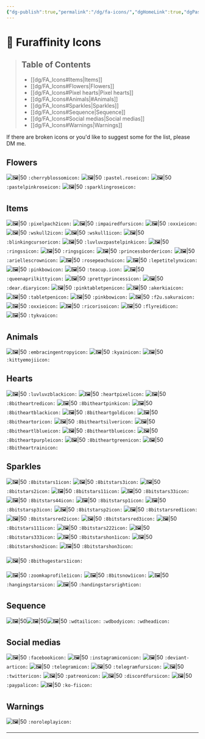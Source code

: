 ```yaml
---
{"dg-publish":true,"permalink":"/dg/fa-icons/","dgHomeLink":true,"dgPassFrontmatter":false}
---
```


# 🐾 Furaffinity Icons
> ## Table of Contents
> - [[dg/FA_Icons#Items|Items]]
> - [[dg/FA_Icons#Flowers|Flowers]]
> - [[dg/FA_Icons#Pixel hearts|Pixel hearts]]
> - [[dg/FA_Icons#Animals|#Animals]]
> - [[dg/FA_Icons#Sparkles|Sparkles]]
> - [[dg/FA_Icons#Sequence|Sequence]]
> - [[dg/FA_Icons#Social medias|Social medias]]
> - [[dg/FA_Icons#Warnings|Warnings]]

If there are broken icons or you'd like to suggest some for the list, please DM me.

## Flowers
![🖼|50](https://a.furaffinity.net/20220401/cherryblossom..gif) `:cherryblossomicon:`
![🖼|50](https://a.furaffinity.net/20220401/pastel.rose.gif) `:pastel.roseicon:`
![🖼|50](https://a.furaffinity.net/20220401/pastelpinkrose.gif) `:pastelpinkroseicon:`
![🖼|50](https://a.furaffinity.net/20220401/sparklingrose.gif) `:sparklingroseicon:`

## Items
![🖼|50](https://a.furaffinity.net/20220401/pixelpach2.gif) `:pixelpach2icon:`
![🖼|50](https://a.furaffinity.net/20220401/impairedfurs.gif) `:impairedfursicon:`
![🖼|50](https://a.furaffinity.net/20220401/oxxie.gif) `:oxxieicon:`
![🖼|50](https://a.furaffinity.net/20220401/wskull2.gif) `:wskull2icon:`
![🖼|50](https://a.furaffinity.net/20220401/wskull1.gif) `:wskull1icon:`
![🖼|50](https://a.furaffinity.net/20220401/blinkingcursor.gif) `:blinkingcursoricon:`
![🖼|50](https://a.furaffinity.net/20220401/luvluvzpastelpink.gif) `:luvluvzpastelpinkicon:`
![🖼|50](https://a.furaffinity.net/20220401/ringss.gif) `:ringssicon:`
![🖼|50](https://a.furaffinity.net/20220401/ringsg.gif) `:ringsgicon:`
![🖼|50](https://a.furaffinity.net/20220401/princessborder.gif) `:princessbordericon:`
![🖼|50](https://a.furaffinity.net/20220401/ariellescrown.gif) `:ariellescrownicon:`
![🖼|50](https://a.furaffinity.net/20220401/rosepeachu.gif) `:rosepeachuicon:`
![🖼|50](https://a.furaffinity.net/20220401/lepetitelynx.gif) `:lepetitelynxicon:`
![🖼|50](https://a.furaffinity.net/20220401/pinkbow.gif) `:pinkbowicon:`
![🖼|50](https://a.furaffinity.net/20220401/teacup..gif) `:teacup.icon:`
![🖼|50](https://a.furaffinity.net/20220401/queenaprilkitty.gif) `:queenaprilkittyicon:`
![🖼|50](https://a.furaffinity.net/20220401/prettyprincess..gif) `:prettyprincessicon:`
![🖼|50](https://a.furaffinity.net/20220401/dear.diary.gif) `:dear.diaryicon:`
![🖼|50](https://a.furaffinity.net/20220401/pinktabletpen.gif) `:pinktabletpenicon:`
![🖼|50](https://a.furaffinity.net/20220401/akerkia.gif) `:akerkiaicon:`
![🖼|50](https://a.furaffinity.net/20220401/tabletpen.gif) `:tabletpenicon:`
![🖼|50](https://a.furaffinity.net/20220401/pinkbow.gif) `:pinkbowicon:`
![🖼|50](https://a.furaffinity.net/20220401/f2u.sakura.gif) `:f2u.sakuraicon:`
![🖼|50](https://a.furaffinity.net/20220401/oxxie.gif) `:oxxieicon:`
![🖼|50](https://a.furaffinity.net/20220401/ricoriso.gif) `:ricorisoicon:`
![🖼|50](https://a.furaffinity.net/20220401/flyreid.gif) `:flyreidicon:`
![🖼|50](https://a.furaffinity.net/20220401/tykva.gif) `:tykvaicon:`

## Animals
![🖼|50](https://a.furaffinity.net/20220401/embracingentropy.gif) `:embracingentropyicon:`
![🖼|50](https://a.furaffinity.net/20220401/kyain.gif) `:kyainicon:`
![🖼|50](https://a.furaffinity.net/20220401/kittyemoji.gif) `:kittyemojiicon:`
## Hearts
![🖼|50](https://a.furaffinity.net/20220401/luvluvzblack.gif) `:luvluvzblackicon:`
![🖼|50](https://a.furaffinity.net/20220401/heartpixel.gif) `:heartpixelicon:`
![🖼|50](https://a.furaffinity.net/20220401/8bitheartred.gif) `:8bitheartredicon:`
![🖼|50](https://a.furaffinity.net/20220401/8bitheartpink.gif) `:8bitheartpinkicon:`
![🖼|50](https://a.furaffinity.net/20220401/8bitheartblack.gif) `:8bitheartblackicon:`
![🖼|50](https://a.furaffinity.net/20220401/8bitheartgold.gif) `:8bitheartgoldicon:`
![🖼|50](https://a.furaffinity.net/20220401/8bitheartor.gif) `:8bitheartoricon:`
![🖼|50](https://a.furaffinity.net/20220401/8bitheartsilver.gif) `:8bitheartsilvericon:`
![🖼|50](https://a.furaffinity.net/20220401/8bitheartlblue.gif) `:8bitheartlblueicon:`
![🖼|50](https://a.furaffinity.net/20220401/8bitheartblue.gif) `:8bitheartblueicon:`
![🖼|50](https://a.furaffinity.net/20220401/8bitheartpurple.gif) `:8bitheartpurpleicon:`
![🖼|50](https://a.furaffinity.net/20220401/8bitheartgreen.gif) `:8bitheartgreenicon:`
![🖼|50](https://a.furaffinity.net/20220401/8bitheartrain.gif) `:8bitheartrainicon:`

##  Sparkles
![🖼|50](https://a.furaffinity.net/20220401/8bitstars1.gif) `:8bitstars1icon:`
![🖼|50](https://a.furaffinity.net/20220401/8bitstars3.gif) `:8bitstars3icon:`
![🖼|50](https://a.furaffinity.net/20220401/8bitstars2.gif) `:8bitstars2icon:`
![🖼|50](https://a.furaffinity.net/20220401/8bitstars11.gif) `:8bitstars11icon:`
![🖼|50](https://a.furaffinity.net/20220401/8bitstars33.gif) `:8bitstars33icon:`
![🖼|50](https://a.furaffinity.net/20220401/8bitstars44.gif) `:8bitstars44icon:`
![🖼|50](https://a.furaffinity.net/20220401/8bitstarsp1.gif) `:8bitstarsp1icon:`
![🖼|50](https://a.furaffinity.net/20220401/8bitstarsp3.gif) `:8bitstarsp3icon:`
![🖼|50](https://a.furaffinity.net/20220401/8bitstarsp2.gif) `:8bitstarsp2icon:`
![🖼|50](https://a.furaffinity.net/20220401/8bitstarsred1.gif) `:8bitstarsred1icon:`
![🖼|50](https://a.furaffinity.net/20220401/8bitstarsred2.gif) `:8bitstarsred2icon:`
![🖼|50](https://a.furaffinity.net/20220401/8bitstarsred3.gif) `:8bitstarsred3icon:`
![🖼|50](https://a.furaffinity.net/20220401/8bitstars111.gif) `:8bitstars111icon:`
![🖼|50](https://a.furaffinity.net/20220401/8bitstars222.gif) `:8bitstars222icon:`
![🖼|50](https://a.furaffinity.net/20220401/8bitstars333.gif) `:8bitstars333icon:`
![🖼|50](https://a.furaffinity.net/20220401/8bitstarshon1.gif) `:8bitstarshon1icon:`
![🖼|50](https://a.furaffinity.net/20220401/8bitstarshon2.gif) `:8bitstarshon2icon:`
![🖼|50](https://a.furaffinity.net/20220401/8bitstarshon3.gif) `:8bitstarshon3icon:`

![🖼|50](https://a.furaffinity.net/20220401/8bithugestars1.gif) `:8bithugestars1icon:`

![🖼|50](https://a.furaffinity.net/20220401/zoomkaprofile1.gif) `:zoomkaprofile1icon:`
![🖼|50](https://a.furaffinity.net/20220401/8bitsnow1.gif) `:8bitsnow1icon:`
![🖼|50](https://a.furaffinity.net/20220401/hangingstars.gif) `:hangingstarsicon:`
![🖼|50](https://a.furaffinity.net/20220401/handingstarsright.gif) `:handingstarsrighticon:`

## Sequence
![🖼|50](https://a.furaffinity.net/20220401/wdtail.gif)![🖼|50](https://a.furaffinity.net/20220401/wdbody.gif)![🖼|50](https://a.furaffinity.net/20220401/wdhead.gif)
`:wdtailicon:` `:wdbodyicon:` `:wdheadicon:`


## Social medias
![🖼|50](https://a.furaffinity.net/20220401/facebook.gif) `:facebookicon:`
![🖼|50](https://a.furaffinity.net/20220401/instagramicon.gif) `:instagramiconicon:`
![🖼|50](https://a.furaffinity.net/20220401/deviant-art.gif) `:deviant-articon:`
![🖼|50](https://a.furaffinity.net/20220401/telegram.gif) `:telegramicon:`
![🖼|50](https://a.furaffinity.net/20220401/telegramfurs.gif) `:telegramfursicon:`
![🖼|50](https://a.furaffinity.net/20220401/twitter.gif) `:twittericon:`
![🖼|50](https://a.furaffinity.net/20220401/patreon.gif) `:patreonicon:`
![🖼|50](https://a.furaffinity.net/20220401/discordfurs.gif) `:discordfursicon:`
![🖼|50](https://a.furaffinity.net/20220401/paypal.gif) `:paypalicon:`
![🖼|50](https://a.furaffinity.net/20220401/ko-fi.gif) `:ko-fiicon:`

## Warnings
![🖼|50](https://a.furaffinity.net/20220401/noroleplay.gif) `:noroleplayicon:`

____